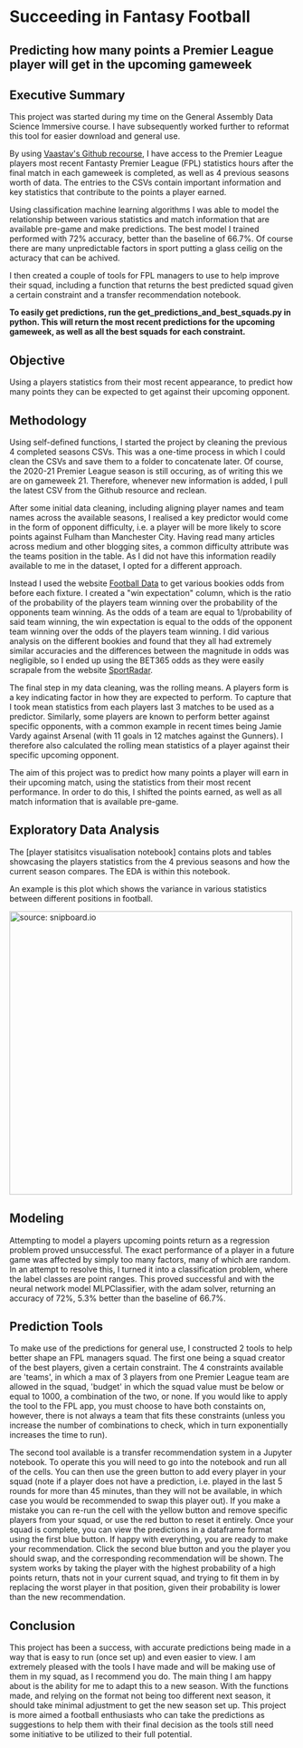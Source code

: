 # **Succeeding in Fantasy Football**

## **Predicting how many points a Premier League player will get in the upcoming gameweek**


## Executive Summary

This project was started during my time on the General Assembly Data Science Immersive course. I have subsequently worked further to reformat this tool for easier download and general use.

By using [Vaastav's Github recourse](https://github.com/vaastav/Fantasy-Premier-League), I have access to the Premier League players most recent Fantasty Premier League (FPL) statistics hours after the final match in each gameweek is completed, as well as 4 previous seasons worth of data. The entries to the CSVs contain important information and key statistics that contribute to the points a player earned.

Using classification machine learning algorithms I was able to model the relationship between various statistics and match information that are available pre-game and make predictions. The best model I trained performed with 72% accuracy, better than the baseline of 66.7%. Of course there are many unpredictable factors in sport putting a glass ceilig on the acturacy that can be achived.

I then created a couple of tools for FPL managers to use to help improve their squad, including a function that returns the best predicted squad given a certain constraint and a transfer recommendation notebook.

**To easily get predictions, run the get_predictions_and_best_squads.py in python. This will return the most recent predictions for the upcoming gameweek, as well as all the best squads for each constraint.**


## Objective

Using a players statistics from their most recent appearance, to predict how many points they can be expected to get against their upcoming opponent.



## Methodology

Using self-defined functions, I started the project by cleaning the previous 4 completed seasons CSVs. This was a one-time process in which I could clean the CSVs and save them to a folder to concatenate later. Of course, the 2020-21 Premier League season is still occuring, as of writing this we are on gameweek 21. Therefore, whenever new information is added, I pull the latest CSV from the Github resource and reclean. 

After some initial data cleaning, including aligning player names and team names across the available seasons, I realised a key predictor would come in the form of opponent difficulty, i.e. a player will be more likely to score points against Fulham than Manchester City. Having read many articles across medium and other blogging sites, a common difficulty attribute was the teams position in the table. As I did not have this information readily available to me in the dataset, I opted for a different approach.

Instead I used the website [Football Data](http://www.football-data.co.uk/) to get various bookies odds from before each fixture. I created a "win expectation" column, which is the ratio of the probability of the players team winning over the probability of the opponents team winning. As the odds of a team are equal to 1/probability of said team winning, the win expectation is equal to the odds of the opponent team winning over the odds of the players team winning. I did various analysis on the different bookies and found that they all had extremely similar accuracies and the differences between the magnitude in odds was negligible, so I ended up using the BET365 odds as they were easily scrapale from the website [SportRadar](https://s5.sir.sportradar.com/bet365/en/1/season/77179/fixtures/round/).

The final step in my data cleaning, was the rolling means. A players form is a key indicating factor in how they are expected to perform. To capture that I took mean statistics from each players last 3 matches to be used as a predictor. Similarly, some players are known to perform better against specific opponents, with a common example in recent times being Jamie Vardy against Arsenal (with 11 goals in 12 matches against the Gunners). I therefore also calculated the rolling mean statistics of a player against their specific upcoming opponent.

The aim of this project was to predict how many points a player will earn in their upcoming match, using the statistics from their most recent performance. In order to do this, I shifted the points earned, as well as all match information that is available pre-game.


## Exploratory Data Analysis

The [player statisitcs visualisation notebook] contains plots and tables showcasing the players statistics from the 4 previous seasons and how the current season compares. The EDA is within this notebook.

An example is this plot which shows the variance in various statistics between different positions in football.

<a href="https://github.com/dannyheaver/FPL_prediction_analysis/blob/main/VISUALISATION/IMAGES/mean_stats_per_position.png"><img src="https://github.com/dannyheaver/FPL_prediction_analysis/blob/main/VISUALISATION/IMAGES/mean_stats_per_position.png" title="source: snipboard.io" style="width: 500px"/></a>

## Modeling

Attempting to model a players upcoming points return as a regression problem proved unsuccessful. The exact performance of a player in a future game was affected by simply too many factors, many of which are random. In an attempt to resolve this, I turned it into a classification problem, where the label classes are point ranges. This proved successful and with the neural network model MLPClassifier, with the adam solver, returning an accuracy of 72%, 5.3% better than the baseline of 66.7%.


## Prediction Tools

To make use of the predictions for general use, I constructed 2 tools to help better shape an FPL managers squad. The first one being a squad creator of the best players, given a certain constraint. The 4 constraints available are 'teams', in which a max of 3 players from one Premier League team are allowed in the squad, 'budget' in which the squad value must be below or equal to 1000, a combination of the two, or none. If you would like to apply the tool to the FPL app, you must choose to have both constaints on, however, there is not always a team that fits these constraints (unless you increase the number of combinations to check, which in turn exponentially increases the time to run). 

The second tool available is a transfer recommendation system in a Jupyter notebook. To operate this you will need to go into the notebook and run all of the cells. You can then use the green button to add every player in your squad (note if a player does not have a prediction, i.e. played in the last 5 rounds for more than 45 minutes, than they will not be available, in which case you would be recommended to swap this player out). If you make a mistake you can re-run the cell with the yellow button and remove specific players from your squad, or use the red button to reset it entirely. Once your squad is complete, you can view the predictions in a dataframe format using the first blue button. If happy with everything, you are ready to make your recommendation. Click the second blue button and you the player you should swap, and the corresponding recommendation will be shown. The system works by taking the player with the highest probability of a high points return, thats not in your current squad, and trying to fit them in by replacing the worst player in that position, given their probability is lower than the new recommendation.


## Conclusion

This project has been a success, with accurate predictions being made in a way that is easy to run (once set up) and even easier to view. I am extremely pleased with the tools I have made and will be making use of them in my squad, as I recommend you do. The main thing I am happy about is the ability for me to adapt this to a new season. With the functions made, and relying on the format not being too different next season, it should take minimal adjustment to get the new season set up. This project is more aimed a football enthusiasts who can take the predictions as suggestions to help them with their final decision as the tools still need some initiative to be utilized to their full potential.

